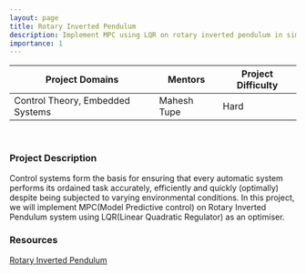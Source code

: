 ```yaml
---
layout: page
title: Rotary Inverted Pendulum
description: Implement MPC using LQR on rotary inverted pendulum in simulation and hardware
importance: 1
---
```


| Project Domains                  | Mentors     | Project Difficulty |
|----------------------------------|-------------|--------------------|
| Control Theory, Embedded Systems | Mahesh Tupe | Hard               |

<br>

### Project Description

Control systems form the basis for ensuring that every automatic system performs its ordained task accurately, efficiently and quickly (optimally) despite being subjected to varying environmental conditions.
In this project, we will implement MPC(Model Predictive control) on Rotary Inverted Pendulum system using LQR(Linear Quadratic Regulator) as an optimiser.

### Resources

[Rotary Inverted Pendulum](https://www.youtube.com/watch?v=2koXcs0IhOc)<br>